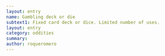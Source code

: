 ```yaml
---
layout: entry 
name: Gambling deck or die
subtext1: Fixed card deck or dice. Limited number of uses.
layout: entry
category: oddities
summary: 
author: roqueromero
---
```


